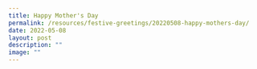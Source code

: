 ```yaml
---
title: Happy Mother's Day
permalink: /resources/festive-greetings/20220508-happy-mothers-day/
date: 2022-05-08
layout: post
description: ""
image: ""
---
```

